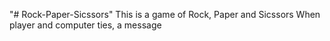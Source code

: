 "# Rock-Paper-Sicssors" 
This is a game of Rock, Paper and Sicssors
When player and computer ties, a message
